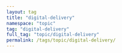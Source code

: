 ```yaml
---
layout: tag
title: "digital-delivery"
namespace: "topic"
tag: "digital-delivery"
full_tag: "topic/digital-delivery"
permalink: /tags/topic/digital-delivery/
---
```

